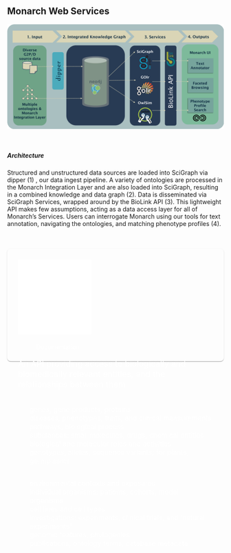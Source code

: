 <div class="container-fluid monarch-view services">
    <h2 class="page-title">Monarch Web Services</h2> 
    <div class="row architecture">
        <div class="col-12 col-lg-6 offset-desktop-1 col-desktop-4 image">
            <img class="services" src="../assets/img/Monarch-Architecture2.png"/>
        </div>
        <div class="col-12 col-lg-5 offset-lg-1 text">
        <h5><strong>Architecture</strong></h5>
        <p>Structured and unstructured data sources are loaded into SciGraph via dipper (1) , 
        our data ingest pipeline. A variety of ontologies are processed in the Monarch Integration Layer 
        and are also loaded into SciGraph, resulting in a combined knowledge and data graph (2). Data is 
        disseminated via SciGraph Services, wrapped around by the BioLink API (3). This lightweight API 
        makes few assumptions, acting as a data access layer for all of Monarch’s Services. Users can 
        interrogate Monarch using our tools for text annotation, navigating the ontologies, and matching 
        phenotype profiles (4).</p>
        </div>
    </div>
    <div class="row biolink">
        <div class="offset-1 col-10 offset-desktop-2 col-desktop-7 banner">
        <div class="logo-wrapper">
            <img class="logo" src="../assets/img/biolink_logo_white.png"/><br><br>
            <b-button href="https://api.monarchinitiative.org/api/" target="_blank" class="documentation" variant="outline-light">Documentation</b-button>
        </div>
        <div class="description">
            <p>An API providing access to biologically and biomedically relevant entities, and the relationships between them.</p>
            <span class="entities">
                <ul>
                    <li>genes, gene products, proteins</li>
                    <li>diseases, phenotypes, traits, and clinical measurements</li>
                    <li>pathways, biological process</li>
                    <li>substances: small molecules, drugs, chemical entities</li>
                    <li>biological and molecular roles and activities</li>
                    <li>genotypes, alleles, sequence variants; for plants, germplasms</li>
                </ul>
            </span>
            <span class="entities">
                <ul>
                    <li>environmental contexts and exposures</li>
                    <li>individual organisms: patients, cohorts, model organisms</li>
                    <li>cell lines and cell types</li>
                    <li>investigations: experiments, clinical trials, and 'natural experiments'</li>
                    <li>genomic features, phylogenies</li>
                    <li>publications, ontology terms, database metadata</li>
                </ul>
            </span>
        </div>
        </div>
    </div>
</div>
<style lang="scss">
@import "~@/style/variables";
.architecture {
    .image {
        text-align: center;
        img.services {
            max-height: 350px;
        }
    }
    .text {
        margin-top: 50px;
    }
}
.biolink {
    .banner {
        box-shadow: 0 2px 1px -1px rgba(0, 0, 0, 0.2), 0 1px 1px 0 rgba(0, 0, 0, 0.14), 0 1px 3px 0 rgba(0, 0, 0, 0.12);
        margin-top: 50px;
        padding: 25px;
        color: white;
        border-radius: 0.5rem;
        background-color: $monarch-bg-color;
        .logo-wrapper {
            margin: 0 auto;
            text-align: center;
            @media (max-width: 991px){
                    display: block;
            }
            display: inline-block;
        }
        .logo {
            max-height: 175px;
        }
        .description {
            font-size: 1.2rem;
            float: right;
        }
        .entities {
            font-size: 1rem;
            float: left;
            ul {
                list-style-type: none;
            }
        }
        .documentation {
            color: white;
            margin: 0 0 15px 15px;
            &:hover {
                background-color: transparent !important;
                opacity: 0.8;
            }
        }   
    }
}
</style>

